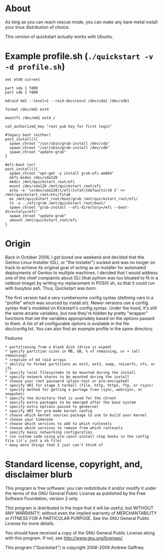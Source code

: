 About
=====
As long as you can reach rescue mode, you can make any bare metal install your
linux distribution of choice.

This version of quickstart actually works with Ubuntu.

Example profile.sh (`./quickstart -v -d profile.sh`)
====================================================
```
net eth0 current

part sda 1 fd00
part sdb 1 fd00

mdraid md1 --level=1 --raid-devices=2 /dev/sda1 /dev/sdb1

format /dev/md1 ext4

mountfs /dev/md1 ext4 /

ssh_authorized_key "root pub key for first login"

#legacy boot (either)
post_install(){
  spawn_chroot "/usr/sbin/grub-install /dev/sda"
  spawn_chroot "/usr/sbin/grub-install /dev/sdb"
  spawn_chroot "update-grub"
}

#efi-boot (or)
post_install(){
  spawn_chroot "apt-get -y install grub-efi-amd64"
  mkfs.msdos /dev/sda128
  mkdir /mnt/quickstart_root/efi
  mount /dev/sda128 /mnt/quickstart_root/efi
  echo -e '\n/dev/sda128\t/efi\tvfat\tdefaults\t0 2' >> /mnt/quickstart_root/etc/fstab
  mv /mnt/quickstart_root/boot/grub /mnt/quickstart_root/efi/
  ln -s ../efi/grub /mnt/quickstart_root/boot/
  spawn_chroot "grub-install --efi-directory=/efi --boot-directory=/efi"
  spawn_chroot "update-grub"
  umount /mnt/quickstart_root/efi
}

```

Origin
======

Back in October 2006, I got bored one weekend and decided that the Gentoo Linux
Installer (GLI, or "the installer") sucked and was no longer on track to
achieve its original goal of acting as an installer for automated deployments
of Gentoo to multiple machines. I decided that I would address one of the chief
complaints about GLI (that python was too bloated to fit in a netboot image) by
writing my replacement in POSIX sh, so that it could run with busybox ash. Thus,
Quickstart was born.

The first version had a very cumbersome config syntax (defining vars in a
"profile" which was sourced by install.sh). Newer versions use a config syntax
that's modeled on Kickstart's config syntax. Under the hood, it's still the same
arcane variables, but now they're hidden by pretty "wrapper" functions that set
the variables appropriately based on the options passed to them. A list of all
configurable options is available in the file doc/config.txt. You can also find
an example profile in the same directory.

Features

    * partitioning from a blank disk (drive is wiped)
    * specify partition sizes in MB, GB, % of remaining, or + (all remaining)
    * creation of md raid arrays
    * ability to format partitions as ext2, ext3, swap, reiserfs, xfs, or jfs
    * specify local filesystems to be mounted during the install
    * specify network shares to be mounted during the install
    * choose your root password (plain-text or pre-encrypted)
    * specify URI for stage 3 tarball (file, http, https, ftp, or rsync)
    * specify method for getting a portage tree (sync, webrsync, or snapshot)
    * specify the directory that is used for the chroot
    * specify extra packages to be emerged after the base system
    * specify extra options passed to genkernel
    * specify URI for pre-made kernel config
    * choose which kernel sources package to use to build your kernel
    * choose your timezone
    * choose which services to add to which runlevels
    * choose which services to remove from which runlevels
    * specify basic networking configuration
    * run custom code using pre-/post-install step hooks in the config file (it's just a sh file)
    * many more things that I just can't think of


Standard license, copyright, and, disclaimer blurb
===================================================

This program is free software: you can redistribute it and/or modify
it under the terms of the GNU General Public License as published by
the Free Software Foundation, version 2 only.

This program is distributed in the hope that it will be useful,
but WITHOUT ANY WARRANTY; without even the implied warranty of
MERCHANTABILITY or FITNESS FOR A PARTICULAR PURPOSE.  See the
GNU General Public License for more details.

You should have received a copy of the GNU General Public License
along with this program.  If not, see <http://www.gnu.org/licenses/>.

This program ("Quickstart") is copyright 2006-2008 Andrew Gaffney.
